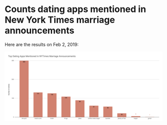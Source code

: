 # Counts dating apps mentioned in New York Times marriage announcements

Here are the results on Feb 2, 2019:

![results-chart](https://raw.githubusercontent.com/danigrant/nytimes-search/master/Screen%20Shot%202019-02-02%20at%202.30.09%20PM.png)
